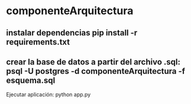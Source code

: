 # componenteArquitectura

instalar dependencias
pip install -r requirements.txt
--------------------------------------------------------------
crear la base de datos a partir del archivo .sql:
psql -U postgres -d componenteArquitectura -f esquema.sql
--------------------------------------------------------------
Ejecutar aplicación:
python app.py
